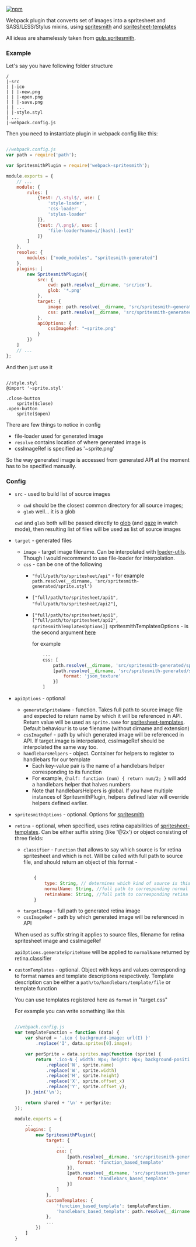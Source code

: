 [![npm](https://img.shields.io/npm/v/webpack-spritesmith.svg)](https://www.npmjs.com/package/webpack-spritesmith)

Webpack plugin that converts set of images into a spritesheet and SASS/LESS/Stylus mixins, using
[spritesmith](https://github.com/Ensighten/spritesmith) and [spritesheet-templates](https://github.com/twolfson/spritesheet-templates) 

All ideas are shamelessly taken from [gulp.spritesmith](https://github.com/twolfson/gulp.spritesmith).

### Example

Let's say you have following folder structure

```
/
|-src
| |-ico
| | |-new.png
| | |-open.png
| | |-save.png
| | ...
| |-style.styl
| ...
|-webpack.config.js

```

Then you need to instantiate plugin in webpack config like this:

```javascript

//webpack.config.js
var path = require('path');

var SpritesmithPlugin = require('webpack-spritesmith');

module.exports = {
    // ...
    module: {
        rules: [
            {test: /\.styl$/, use: [
                'style-loader',
                'css-loader',
                'stylus-loader'
            ]},
            {test: /\.png$/, use: [
                'file-loader?name=i/[hash].[ext]'
            ]}
        ]
    },
    resolve: {
        modules: ["node_modules", "spritesmith-generated"]
    },
    plugins: [
        new SpritesmithPlugin({
            src: {
                cwd: path.resolve(__dirname, 'src/ico'),
                glob: '*.png'
            },
            target: {
                image: path.resolve(__dirname, 'src/spritesmith-generated/sprite.png'),
                css: path.resolve(__dirname, 'src/spritesmith-generated/sprite.styl')
            },
            apiOptions: {
                cssImageRef: "~sprite.png"
            }
        })
    ]
    // ...
};


```

And then just use it


```stylus

//style.styl
@import '~sprite.styl'

.close-button
    sprite($close)
.open-button
    sprite($open)

```

There are few things to notice in config

- file-loader used for generated image
- `resolve` contains location of where generated image is
- cssImageRef is specified as '~sprite.png'

So the way generated image is accessed from generated API at the moment has to be specified manually.

### Config

- `src` - used to build list of source images
    - `cwd` should be the closest common directory for all source images;
    - `glob` well... it is a glob

    `cwd` and `glob` both will be passed directly to [glob](https://github.com/isaacs/node-glob) (and [gaze](https://github.com/shama/gaze)
    in watch mode), then resulting list of files will be used as list of source images

- `target` - generated files
    - `image` - target image filename. Can be interpolated with [loader-utils](https://github.com/webpack/loader-utils#interpolatename). Though I would recommend to use file-loader for interpolation. 
    - `css` - can be one of the following
        - `"full/path/to/spritesheet/api"` - for example `path.resolve(__dirname, 'src/spritesmith-generated/sprite.styl')`
        - `["full/path/to/spritesheet/api1", "full/path/to/spritesheet/api2"]`,
        - `["full/path/to/spritesheet/api1", ["full/path/to/spritesheet/api2", spritesmithTemplatesOptions]]`
            spritesmithTemplatesOptions - is the second argument [here](https://github.com/twolfson/spritesheet-templates#templaterdata-options)

            for example

            ```javascript
                ...
                css: [
                    path.resolve(__dirname, 'src/spritesmith-generated/sprite.styl'),
                    [path.resolve(__dirname, 'src/spritesmith-generated/sprite.json'), {
                        format: 'json_texture'
                    }]
                ]
            ```
- `apiOptions` - optional
    - `generateSpriteName` - function. Takes full path to source image file and expected to return
    name by which it will be referenced in API. Return value will be used as `sprite.name` for
    [spritesheet-templates](https://github.com/twolfson/spritesheet-templates). Default behaviour is to
    use filename (without dirname and extension)
    - `cssImageRef` - path by which generated image will be referenced in API. If target.image is interpolated, cssImageRef should be interpolated the same way too. 
    - `handlebarsHelpers` - object. Container for helpers to register to handlebars for our template
        - Each key-value pair is the name of a handlebars helper corresponding to its function
        - For example, `{half: function (num) { return num/2; }` will add a handlebars helper that halves numbers
        - Note that handlebarsHelpers is global. If you have multiple instances of SpritesmithPlugin, helpers defined later will override helpers defined earlier.
- `spritesmithOptions` - optional. Options for [spritesmith](https://github.com/Ensighten/spritesmith)
- `retina` - optional, when specified, uses retina capabilities of [spritesheet-templates](https://github.com/twolfson/spritesheet-templates). Can be either suffix string (like '@2x') or object consisting of three fields:
    - `classifier` - `Function` that allows to say which source is for retina spritesheet and which is not. Will be called with full path to source file, and should return an object of this format -
        ```javascript
        
            {
                type: String, // determines which kind of source is this. Can contain one of two values: 'retina' and 'normal'
                normalName: String, //full path to corresponding normal source image
                retinaName: String, //full path to corresponding retina source image
            }
        ```
    - `targetImage` - full path to generated retina image
    - `cssImageRef` - path by which generated image will be referenced in API

    When used as suffix string it applies to source files, filename for retina spritesheet image and cssImageRef

    `apiOptions.generateSpriteName` will be applied to `normalName` returned by retina.classifier
- `customTemplates` - optional. Object with keys and values corresponding to format names and template descriptions respectively.
    Template description can be either a `path/to/handlebars/template/file` or template function

    You can use templates registered here as `format` in "target.css"

    For example you can write something like this

    ```javascript

    //webpack.config.js
    var templateFunction = function (data) {
        var shared = '.ico { background-image: url(I) }'
            .replace('I', data.sprites[0].image);

        var perSprite = data.sprites.map(function (sprite) {
            return '.ico-N { width: Wpx; height: Hpx; background-position: Xpx Ypx; }'
                .replace('N', sprite.name)
                .replace('W', sprite.width)
                .replace('H', sprite.height)
                .replace('X', sprite.offset_x)
                .replace('Y', sprite.offset_y);
        }).join('\n');

        return shared + '\n' + perSprite;
    });

    module.exports = {
        ...
        plugins: [
            new SpritesmithPlugin({
                target: {
                    ...
                    css: [
                        [path.resolve(__dirname, 'src/spritesmith-generated/sprite-1.css'), {
                            format: 'function_based_template'
                        }],
                        [path.resolve(__dirname, 'src/spritesmith-generated/sprite-2.css'), {
                            format: 'handlebars_based_template'
                        }]
                    ]
                },
                customTemplates: {
                    'function_based_template': templateFunction,
                    'handlebars_based_template': path.resolve(__dirname, '../my_handlebars_template.handlebars')
                },
                ...
            })
        ]
    }

    ```
